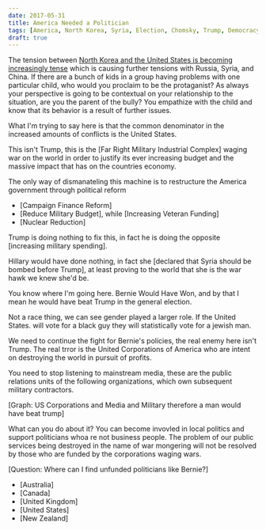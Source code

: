 ```yaml
---
date: 2017-05-31
title: America Needed a Politician
tags: [America, North Korea, Syria, Election, Chomsky, Trump, Democracy Now]
draft: true
---
```


The tension between [North Korea and the United States is becoming increasingly tense][1] which is causing further tensions with Russia, Syria, and China. If there are a bunch of kids in a group having problems with one particular child, who would you proclaim to be the protaganist? As always your perspective is going to be contextual on your relationship to the situation, are you the parent of the bully? You empathize with the child and know that its behavior is a result of further issues.

What I'm trying to say here is that the common denominator in the increased amounts of conflicts is the United States.

This isn't Trump, this is the [Far Right Military Industrial Complex] waging war on the world in order to justify its ever increasing budget and the massive impact that has on the countries economy. 

The only way of dismanateling this machine is to restructure the America government through political reform

- [Campaign Finance Reform]
- [Reduce Military Budget], while [Increasing Veteran Funding]
- [Nuclear Reduction]

Trump is doing nothing to fix this, in fact he is doing the opposite [increasing military spending].

Hillary would have done nothing, in fact she [declared that Syria should be bombed before Trump], at least proving to the world that she is the war hawk we knew she'd be.

You know where I'm going here. Bernie Would Have Won, and by that I mean he would have beat Trump in the general election.

Not a race thing, we can see gender played a larger role. If the United States. will vote for a black guy they will statistically vote for a jewish man.

We need to continue the fight for Bernie's policies, the real enemy here isn't Trump. The real trror is the United Corporations of America who are intent on destroying the world in pursuit of profits.

You need to stop listening to mainstream media, these are the public relations units of the following organizations, which own subsequent military contractors.

[Graph: US Corporations and Media and Military therefore a man would have beat trump]

What can you do about it? You can become invovled in local politics and support politicians whoa re not business people. The problem of our public services being destroyed in the name of war mongering will not be resolved by those who are funded by the corporations waging wars.

[Question: Where can I find unfunded politicians like Bernie?]

- [Australia]
- [Canada]
- [United Kingdom]
- [United States]
- [New Zealand]

[1]: https://www.rt.com/news/385039-russia-warns-us-north-korea/
